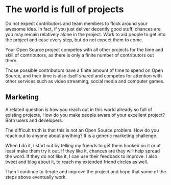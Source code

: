 # The world is full of projects

Do not expect contributors and team members to flock around your awesome
idea. In fact, if you just deliver decently good stuff, chances are you may
remain relatively alone in the project. Work to aid people to get into the
project and ease every step, but do not expect them to come.

Your Open Source project competes with all other projects for the time and
skill of contributors, as there is only a finite number of contributors out
there.

Those possible contributors have a finite amount of time to spend on Open
Source, and their time is also itself shared and competes for attention with
other services such as video streaming, social media and computer games.

## Marketing

A related question is how you reach out in this world already so full of
existing projects. How do you make people aware of your excellent project?
Both users and developers.

The difficult truth is that this is not an Open Source problem. How do you
reach out to anyone about anything? It is a generic marketing challenge.

When **I** do it, I start out by telling my friends to get them hooked on it
or at least make them try it out. If they like it, chances are they will help
spread the word. If they do not like it, I can use their feedback to
improve. I also tweet and blog about it, to reach my extended friend circles
as well.

Then I continue to iterate and improve the project and hope that some of the
steps above eventually work.
